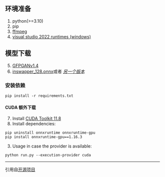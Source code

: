 ## 环境准备

1. python(>=3.10)
2. pip
3. [ffmpeg](https://www.youtube.com/watch?v=OlNWCpFdVMA)
4. [visual studio 2022 runtimes (windows)](https://visualstudio.microsoft.com/visual-cpp-build-tools/)
   
## 模型下载
5. [GFPGANv1.4](https://huggingface.co/hacksider/deep-live-cam/resolve/main/GFPGANv1.4.pth)
6. [inswapper_128.onnx](https://huggingface.co/hacksider/deep-live-cam/resolve/main/inswapper_128.onnx)或者 _[另一个版本](https://github.com/facefusion/facefusion-assets/releases/download/models/inswapper_128.onnx)_
   
### 安装依赖
   
   ```
   pip install -r requirements.txt
   ```
   
#### CUDA 额外下载
7. Install [CUDA Toolkit 11.8](https://developer.nvidia.com/cuda-11-8-0-download-archive)
8. Install dependencies:

```
pip uninstall onnxruntime onnxruntime-gpu
pip install onnxruntime-gpu==1.16.3
```

3. Usage in case the provider is available:

```
python run.py --execution-provider cuda
```

---

引用自[开源项目](https://github.com/hacksider/Deep-Live-Cam.git)
